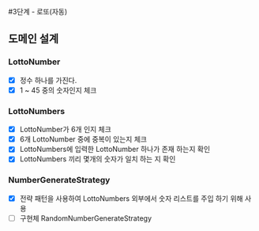 #3단계 - 로또(자동)

## 도메인 설계
### LottoNumber
- [x] 정수 하나를 가진다.
- [x] 1 ~ 45 중의 숫자인지 체크

### LottoNumbers
- [x] LottoNumber가 6개 인지 체크
- [x] 6개 LottoNumber 중에 중복이 있는지 체크
- [x] LottoNumbers에 입력한 LottoNumber 하나가 존재 하는지 확인
- [x] LottoNumbers 끼리 몇개의 숫자가 일치 하는 지 확인

### NumberGenerateStrategy
- [x] 전략 패턴을 사용하여 LottoNumbers 외부에서 숫자 리스트를 주입 하기 위해 사용
- [ ] 구현체 RandomNumberGenerateStrategy 
